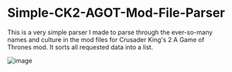 # Simple-CK2-AGOT-Mod-File-Parser
This is a very simple parser I made to parse through the ever-so-many names and culture in the mod files for Crusader King's 2 A Game of Thrones mod.
It sorts all requested data into a list.

![image](https://github.com/Keenonthedaywalker/Simple-CK2-AGOT-Mod-File-Parser/assets/53871946/d0526800-ebfe-41db-aea5-a0d18b10221f)
